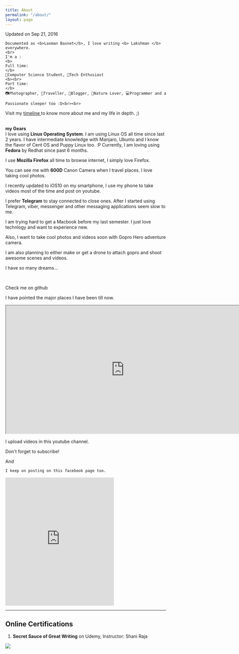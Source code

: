 ```yaml
---
title: About
permalink: "/about/"
layout: page
---
```


<link href='https://fonts.googleapis.com/css?family=Abel' rel='stylesheet' type='text/css'>


Updated on Sep 21, 2016

<div class="ab">



	Documented as <b>Laxman Basnet</b>, I love writing <b> Lakshman </b> everywhere.
	<br>
	I'm a :
	<b>
	Full time:
	</b>
	📖Computer Science Student, 🔌Tech Enthusiast
	<b><br>
	Part time:
	</b>
	📷Photographer, 🚶Traveller, 📝Blogger, 🌳Nature Lover, 💻Programmer and a

	Passionate sleeper too :D<br><br>
<p>
	Visit my <a href="/timeline">timeline </a>to know more about me and my life in depth. ;)</p>

</div>
<br>
<b>my Gears</b>
<div class="ab">
  I love using <b>Linux Operating System</b>. I am using Linux OS all time since last 2 years. I have intermediate knowledge with Manjaro, Ubunto and I know the flavor of Cent OS and Puppy Linux too. :P Currently, I am loving using <b>Fedora</b> by Redhat since past 6 months. <br>

  I use <b> Mozilla Firefox</b> all time to browse internet, I simply love Firefox.<br>

  You can see me with <b>600D</b> Canon Camera when I travel places. I love taking cool photos.<br>

  I recently updated to iOS10 on my smartphone, I use my phone to take videos most of the time and post on youtube.<br>

  I prefer <b>Telegram</b> to stay connected to close ones. After I started using Telegram, viber, messenger and other messaging applications seem slow to me.<br>

  I am trying hard to get a Macbook before my last semester. I just love technlogy and want to experience new.<br>

  Also, I want to take cool photos and videos soon with Gopro Hero adventure camera. <br>

  I am also planning to either make or get a drone to attach gopro and shoot awesome scenes and videos.<br>

  I have so many dreams... <br>

  

</div>

<br> 


Check me on github

<div data-theme="default" data-height="150" data-width="400" data-github="lakshmanbasnet" class="github-card"></div>
<script src="//cdn.jsdelivr.net/github-cards/latest/widget.js"></script>


I have pointed the major places I have been till now.
<div class="abc">
	<iframe src="https://www.google.com/maps/d/u/0/embed?mid=1AAOPRci5KHNIyPc4Fq8DHMGzaqQ" width="740" height="400"></iframe>
</div>


I upload  videos in this youtube channel.

<script src="https://apis.google.com/js/platform.js"></script>

<script>
  function onYtEvent(payload) {
    if (payload.eventType == 'subscribe') {
      // Add code to handle subscribe event.
    } else if (payload.eventType == 'unsubscribe') {
      // Add code to handle unsubscribe event.
    }
    if (window.console) { // for debugging only
      window.console.log('YT event: ', payload);
    }
  }
</script>

<div class="g-ytsubscribe" data-channelid="UC3cOZUVV5FZ5v3niIgSukMw" data-layout="full" data-theme="dark" data-count="default" data-onytevent="onYtEvent"></div>

Don't forget to subscribe!

And

	I keep on posting on this facebook page too.
<iframe src="https://www.facebook.com/plugins/page.php?href=https%3A%2F%2Fwww.facebook.com%2Fgolkot%2F&tabs=timeline&width=340&height=500&small_header=false&adapt_container_width=true&hide_cover=false&show_facepile=true&appId" width="340" height="400" style="border:none;overflow:hidden" scrolling="no" frameborder="0" allowTransparency="true"></iframe>


<script>
  (function(i,s,o,g,r,a,m){i['GoogleAnalyticsObject']=r;i[r]=i[r]||function(){
  (i[r].q=i[r].q||[]).push(arguments)},i[r].l=1*new Date();a=s.createElement(o),
  m=s.getElementsByTagName(o)[0];a.async=1;a.src=g;m.parentNode.insertBefore(a,m)
  })(window,document,'script','https://www.google-analytics.com/analytics.js','ga');

  ga('create', 'UA-76574913-2', 'auto');
  ga('send', 'pageview');

</script>


<hr>

## Online Certifications ##

1. <b>Secret Sauce of Great Writing</b> on Udemy, Instructor: Shani Raja

<a href="https://www.udemy.com/certificate/UC-QC10OQO7/" target="blank"><img src="https://udemy-certificate.s3.amazonaws.com/image/UC-QC10OQO7.jpg"></a>

 

